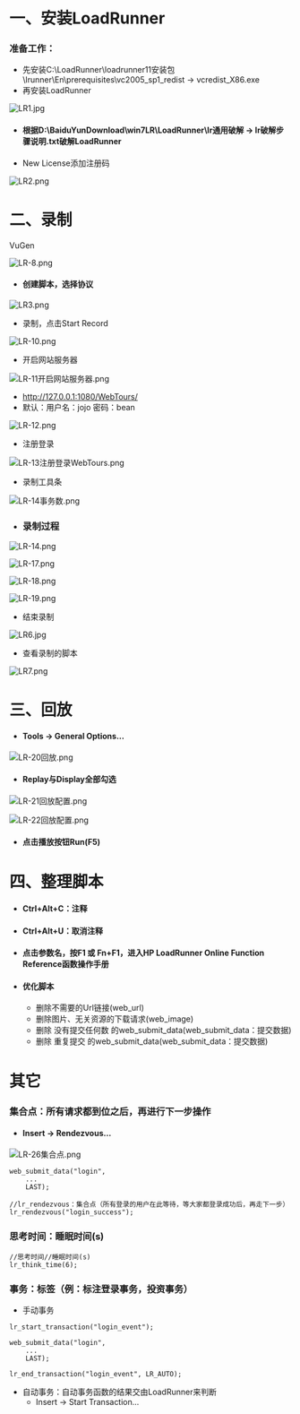 # 一、安装LoadRunner

### 准备工作：
- 先安装C:\LoadRunner\loadrunner11安装包\lrunner\En\prerequisites\vc2005_sp1_redist -> vcredist_X86.exe
- 再安装LoadRunner

![LR1.jpg](http://upload-images.jianshu.io/upload_images/2897320-4578bacb3bbb3fc1.jpg?imageMogr2/auto-orient/strip%7CimageView2/2/w/1240)

- #### 根据D:\BaiduYunDownload\win7LR\LoadRunner\lr通用破解 ->  lr破解步骤说明.txt破解LoadRunner
- New License添加注册码

![LR2.png](http://upload-images.jianshu.io/upload_images/2897320-0dd1e823fde3d109.png?imageMogr2/auto-orient/strip%7CimageView2/2/w/1240)

# 二、录制

VuGen

![LR-8.png](http://upload-images.jianshu.io/upload_images/2897320-b1f80efbe2b6b933.png?imageMogr2/auto-orient/strip%7CimageView2/2/w/1240)


- #### 创建脚本，选择协议

![LR3.png](http://upload-images.jianshu.io/upload_images/2897320-5d8d8da56883f3e9.png?imageMogr2/auto-orient/strip%7CimageView2/2/w/1240)

- 录制，点击Start Record

![LR-10.png](http://upload-images.jianshu.io/upload_images/2897320-8ac959cc04a10b53.png?imageMogr2/auto-orient/strip%7CimageView2/2/w/1240)

- 开启网站服务器

![LR-11开启网站服务器.png](http://upload-images.jianshu.io/upload_images/2897320-d5f9d4d156eb0592.png?imageMogr2/auto-orient/strip%7CimageView2/2/w/1240)

- http://127.0.0.1:1080/WebTours/
- 默认：用户名：jojo 密码：bean

![LR-12.png](http://upload-images.jianshu.io/upload_images/2897320-ee347a0e9c5f9a1f.png?imageMogr2/auto-orient/strip%7CimageView2/2/w/1240)

- 注册登录

![LR-13注册登录WebTours.png](http://upload-images.jianshu.io/upload_images/2897320-971d677c726d0d2d.png?imageMogr2/auto-orient/strip%7CimageView2/2/w/1240)

- 录制工具条

![LR-14事务数.png](http://upload-images.jianshu.io/upload_images/2897320-389d5f184592a37d.png?imageMogr2/auto-orient/strip%7CimageView2/2/w/1240)

- ### 录制过程

![LR-14.png](http://upload-images.jianshu.io/upload_images/2897320-ff967e13ef0ffac1.png?imageMogr2/auto-orient/strip%7CimageView2/2/w/1240)

![LR-17.png](http://upload-images.jianshu.io/upload_images/2897320-0469ec0821307668.png?imageMogr2/auto-orient/strip%7CimageView2/2/w/1240)

![LR-18.png](http://upload-images.jianshu.io/upload_images/2897320-ec178a57f12b14b7.png?imageMogr2/auto-orient/strip%7CimageView2/2/w/1240)

![LR-19.png](http://upload-images.jianshu.io/upload_images/2897320-6008acf5340b7f5e.png?imageMogr2/auto-orient/strip%7CimageView2/2/w/1240)


- 结束录制

![LR6.jpg](http://upload-images.jianshu.io/upload_images/2897320-1ddc420749e34d8c.jpg?imageMogr2/auto-orient/strip%7CimageView2/2/w/1240)

- 查看录制的脚本

![LR7.png](http://upload-images.jianshu.io/upload_images/2897320-fa850c418912f106.png?imageMogr2/auto-orient/strip%7CimageView2/2/w/1240)

# 三、回放

- #### Tools -> General Options...

![LR-20回放.png](http://upload-images.jianshu.io/upload_images/2897320-99732f9396af3ddf.png?imageMogr2/auto-orient/strip%7CimageView2/2/w/1240)

- #### Replay与Display全部勾选

![LR-21回放配置.png](http://upload-images.jianshu.io/upload_images/2897320-72473b63cb4b9160.png?imageMogr2/auto-orient/strip%7CimageView2/2/w/1240)


![LR-22回放配置.png](http://upload-images.jianshu.io/upload_images/2897320-f03d595763b1ebd0.png?imageMogr2/auto-orient/strip%7CimageView2/2/w/1240)


- #### 点击播放按钮Run(F5)

# 四、整理脚本

- #### Ctrl+Alt+C：注释
- #### Ctrl+Alt+U：取消注释
- #### 点击参数名，按F1 或 Fn+F1，进入HP LoadRunner Online Function Reference函数操作手册
- #### 优化脚本
    - 删除不需要的Url链接(web_url)
    - 删除图片、无关资源的下载请求(web_image)
    - 删除 没有提交任何数 的web_submit_data(web_submit_data：提交数据)
    - 删除 重复提交 的web_submit_data(web_submit_data：提交数据)


# 其它

### 集合点：所有请求都到位之后，再进行下一步操作

- #### Insert -> Rendezvous...

![LR-26集合点.png](http://upload-images.jianshu.io/upload_images/2897320-9345df045432d76a.png?imageMogr2/auto-orient/strip%7CimageView2/2/w/1240)

```
web_submit_data("login", 
    ...
	LAST);

//lr_rendezvous：集合点（所有登录的用户在此等待，等大家都登录成功后，再走下一步）
lr_rendezvous("login_success");
```

### 思考时间：睡眠时间(s)

```
//思考时间//睡眠时间(s)
lr_think_time(6);
```

### 事务：标签（例：标注登录事务，投资事务）

- 手动事务

```
lr_start_transaction("login_event");

web_submit_data("login", 
    ...
    LAST);
		
lr_end_transaction("login_event", LR_AUTO);
```
- 自动事务：自动事务函数的结果交由LoadRunner来判断
    - Insert -> Start Transaction...

